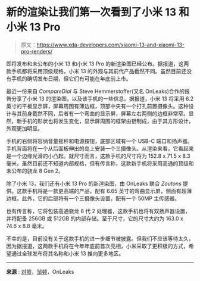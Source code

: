 # 新的渲染让我们第一次看到了小米 13 和小米 13 Pro

> 原文：<https://www.xda-developers.com/xiaomi-13-and-xiaomi-13-pro-renders/>

即将发布和未公布的小米 13 和小米 13 Pro 的新渲染图已经公布。据报道，这两款手机都将采用顶级规格，小米 13 的外观与其前代产品截然不同。虽然目前还没有手机的确切发布日期，但它们有可能在年底前上市。

最近一份来自 *CompareDial* 与 Steve Hemmerstoffer(又名 OnLeaks)合作的报告分享了小米 13 的渲染图，以及该手机的一些信息。据报道，小米 13 将采用 6.2 英寸的平板显示屏，屏幕周围有薄边框，顶部中央有一个打孔前置摄像头。这种设计与其前身截然不同，后者有一个弯曲的显示屏，屏幕左右两侧的边框非常窄。显然，新手机的形状也将发生变化，显示屏周围的框架由铝制成，由于其方形设计，外观更加明显。

手机的右侧将容纳音量摇杆和电源按钮，底部区域有一个 USB-C 端口和扬声器。手机背面将在一个从后面板伸出的岛上安装一个三摄像头。从渲染来看，它看起来是一个边缘光滑的小凸起。就尺寸而言，这款手机的尺寸将为 152.8 x 71.5 x 8.3 毫米。虽然目前还不知道内部规格，但有传言称，这款新手机将采用高通的顶级和未公布的骁龙 8 Gen 2。

除了小米 13，我们还有小米 13 Pro 的新渲染图，由 OnLeaks 联合 *Zoutons* 提供。这款手机将是一款更高端的产品，配有 6.65 英寸的弯曲显示屏，侧面有超薄边框。此外，它的后部将有一个三摄像头设置，配有一个 50MP 主传感器。

也有传言称，它将包装高通骁龙 8 代 2 处理器，这款手机也将有双扬声器设置，并将配备 256GB 或 512GB 的内部存储。至于尺寸，它的尺寸大约为 163.0 x 74.6 x 8.8 毫米。

不幸的是，目前没有关于这款手机的进一步细节被披露。但我们不应该等待太久，因为据报道，这两款手机将在今年年底前首次亮相，小米采取了更积极的方式，希望通过全球发布将其名称和小米 13 推向更多地区。

* * *

**来源** : [对照](https://www.comparedial.com/news/xiaomi-13-details-and-renders-revealed-with-a-radical-new-design-369)，[邹顿](https://zoutons.com/news/xiaomi-13-pro-leak-design-price-specs-layout-features-india-exclusive-renders-2022)，OnLeaks
